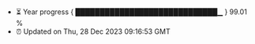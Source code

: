 - ⏳ Year progress { █████████████████████████████▁ } 99.01 %
- ⏰ Updated on Thu, 28 Dec 2023 09:16:53 GMT

